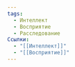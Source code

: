 ```yaml
---
tags:
  - Интеллект
  - Восприятие
  - Расследование
Ссылки:
  - "[[Интеллект]]"
  - "[[Восприятие]]"
---
```

